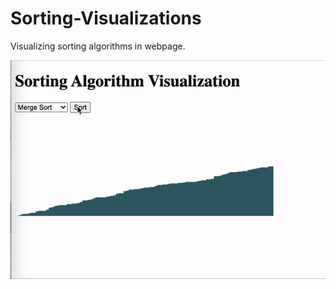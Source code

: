 # Sorting-Visualizations
Visualizing sorting algorithms in webpage.

![merge-sort-visualization](example.gif)
